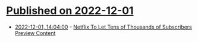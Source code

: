 # [Published on 2022-12-01](index.md)

* [2022-12-01, 14:04:00](https://entertainment.slashdot.org/story/22/12/01/145204/netflix-to-let-tens-of-thousands-of-subscribers-preview-content?utm_source=rss1.0mainlinkanon&utm_medium=feed) - [Netflix To Let Tens of Thousands of Subscribers Preview Content](https://entertainment.slashdot.org/story/22/12/01/145204/netflix-to-let-tens-of-thousands-of-subscribers-preview-content?utm_source=rss1.0mainlinkanon&utm_medium=feed)
